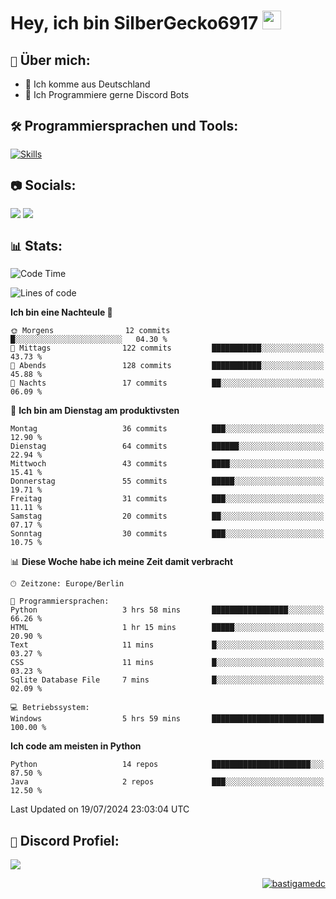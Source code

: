 # Hey, ich bin SilberGecko6917 <img src="https://raw.githubusercontent.com/MartinHeinz/MartinHeinz/master/wave.gif" width="30px">

## ` 📌 ` Über mich:
- 📍 Ich komme aus Deutschland
- 📝 Ich Programmiere gerne Discord Bots

## ` 🛠️ ` Programmiersprachen und Tools:
[![Skills](https://skillicons.dev/icons?i=py,html,css,mysql,postgres,sqlite,java,discord,figma,github,git,pycharm,vscode,idea)]()<br>


## ` 📷 ` Socials:  
[![](https://img.shields.io/youtube/channel/subscribers/UCf83BJ6BdAFoU1zViGFuWlg?style=for-the-badge&logo=youtube&label=YouTube&color=red)](https://youtube.com/@gecko_tv) [![](https://img.shields.io/twitch/status/silbergecko_tv?style=for-the-badge&logo=twitch&logoColor=white&color=purple)](https://twitch.tv/silbergecko_tv)


## ` 📊 ` Stats:
<!--START_SECTION:waka-->
![Code Time](http://img.shields.io/badge/Code%20Time-65%20hrs%2050%20mins-blue)

![Lines of code](https://img.shields.io/badge/Seit%20Hallo%20Welt%20habe%20ich%20geschrieben-23.8%20thousand%20Codezeilen-blue)

**Ich bin eine Nachteule 🦉** 

```text
🌞 Morgens                12 commits          █░░░░░░░░░░░░░░░░░░░░░░░░   04.30 % 
🌆 Mittags                122 commits         ███████████░░░░░░░░░░░░░░   43.73 % 
🌃 Abends                 128 commits         ███████████░░░░░░░░░░░░░░   45.88 % 
🌙 Nachts                 17 commits          ██░░░░░░░░░░░░░░░░░░░░░░░   06.09 % 
```
📅 **Ich bin am Dienstag am produktivsten** 

```text
Montag                   36 commits          ███░░░░░░░░░░░░░░░░░░░░░░   12.90 % 
Dienstag                 64 commits          ██████░░░░░░░░░░░░░░░░░░░   22.94 % 
Mittwoch                 43 commits          ████░░░░░░░░░░░░░░░░░░░░░   15.41 % 
Donnerstag               55 commits          █████░░░░░░░░░░░░░░░░░░░░   19.71 % 
Freitag                  31 commits          ███░░░░░░░░░░░░░░░░░░░░░░   11.11 % 
Samstag                  20 commits          ██░░░░░░░░░░░░░░░░░░░░░░░   07.17 % 
Sonntag                  30 commits          ███░░░░░░░░░░░░░░░░░░░░░░   10.75 % 
```


📊 **Diese Woche habe ich meine Zeit damit verbracht** 

```text
🕑︎ Zeitzone: Europe/Berlin

💬 Programmiersprachen: 
Python                   3 hrs 58 mins       █████████████████░░░░░░░░   66.26 % 
HTML                     1 hr 15 mins        █████░░░░░░░░░░░░░░░░░░░░   20.90 % 
Text                     11 mins             █░░░░░░░░░░░░░░░░░░░░░░░░   03.27 % 
CSS                      11 mins             █░░░░░░░░░░░░░░░░░░░░░░░░   03.23 % 
Sqlite Database File     7 mins              █░░░░░░░░░░░░░░░░░░░░░░░░   02.09 % 

💻 Betriebssystem: 
Windows                  5 hrs 59 mins       █████████████████████████   100.00 % 
```

**Ich code am meisten in Python** 

```text
Python                   14 repos            ██████████████████████░░░   87.50 % 
Java                     2 repos             ███░░░░░░░░░░░░░░░░░░░░░░   12.50 % 
```




 Last Updated on 19/07/2024 23:03:04 UTC
<!--END_SECTION:waka-->

## ` 🔎 ` Discord Profiel:
<a href="https://discord.com/users/753974250968186901"><img src="https://lanyard.cnrad.dev/api/753974250968186901"><p/>

<p align="right">
  <img align="center" src="https://komarev.com/ghpvc/?username=SilberGecko6917&label=Profile%20views&color=0e75b6&style=flat" alt="bastigamedc"/>
</p>
